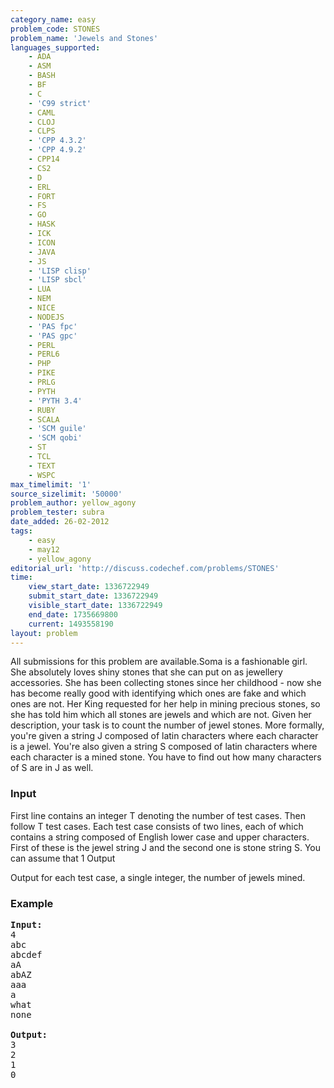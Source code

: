 ```yaml
---
category_name: easy
problem_code: STONES
problem_name: 'Jewels and Stones'
languages_supported:
    - ADA
    - ASM
    - BASH
    - BF
    - C
    - 'C99 strict'
    - CAML
    - CLOJ
    - CLPS
    - 'CPP 4.3.2'
    - 'CPP 4.9.2'
    - CPP14
    - CS2
    - D
    - ERL
    - FORT
    - FS
    - GO
    - HASK
    - ICK
    - ICON
    - JAVA
    - JS
    - 'LISP clisp'
    - 'LISP sbcl'
    - LUA
    - NEM
    - NICE
    - NODEJS
    - 'PAS fpc'
    - 'PAS gpc'
    - PERL
    - PERL6
    - PHP
    - PIKE
    - PRLG
    - PYTH
    - 'PYTH 3.4'
    - RUBY
    - SCALA
    - 'SCM guile'
    - 'SCM qobi'
    - ST
    - TCL
    - TEXT
    - WSPC
max_timelimit: '1'
source_sizelimit: '50000'
problem_author: yellow_agony
problem_tester: subra
date_added: 26-02-2012
tags:
    - easy
    - may12
    - yellow_agony
editorial_url: 'http://discuss.codechef.com/problems/STONES'
time:
    view_start_date: 1336722949
    submit_start_date: 1336722949
    visible_start_date: 1336722949
    end_date: 1735669800
    current: 1493558190
layout: problem
---
```

All submissions for this problem are available.Soma is a fashionable girl. She absolutely loves shiny stones that she can put on as jewellery accessories. She has been collecting stones since her childhood - now she has become really good with identifying which ones are fake and which ones are not. Her King requested for her help in mining precious stones, so she has told him which all stones are jewels and which are not. Given her description, your task is to count the number of jewel stones. More formally, you're given a string J composed of latin characters where each character is a jewel. You're also given a string S composed of latin characters where each character is a mined stone. You have to find out how many characters of S are in J as well.

### Input

First line contains an integer T denoting the number of test cases. Then follow T test cases. Each test case consists of two lines, each of which contains a string composed of English lower case and upper characters. First of these is the jewel string J and the second one is stone string S. You can assume that 1 Output

Output for each test case, a single integer, the number of jewels mined.

### Example

<pre>
<b>Input:</b>
4
abc
abcdef
aA
abAZ
aaa
a
what
none

<b>Output:</b>
3
2
1
0

</pre>
